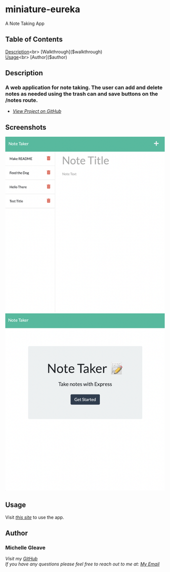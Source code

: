 # miniature-eureka
A Note Taking App

## Table of Contents
[Description]($description)<br>
[Walkthrough]($walkthrough)<br>
[Usage]($usage)<br>
[Author]($author)

## Description
### A web application for note taking. The user can add and delete notes as needed using the trash can and save buttons on the /notes route.

- _[View Project on GitHub](http://github.com/mmgleave/miniature-eureka-note-taker)_

## Screenshots
![Image-1](public/assets/images/note-screenshot1.png)
![Image-1](public/assets/images/note-screenshot2.png)

## Usage
Visit _[this site](https://min-eur-note-taker.herokuapp.com/notes)_ to use the app.

## Author
### Michelle Gleave 
_Visit my [GitHub](https://github.com/mmgleave/)_<br>
_If you have any questions please feel free to reach out to me at: <a href='mailto:mmgleave@gmail.com.com'></i>My Email</a>_
